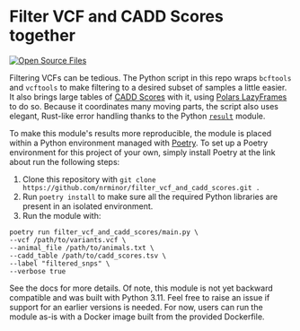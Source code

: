 # Filter VCF and CADD Scores together
[![Open Source Files](https://github.com/nrminor/filter_vcf_and_cadd_scores/actions/workflows/open-source-starter.yml/badge.svg)](https://github.com/nrminor/filter_vcf_and_cadd_scores/actions/workflows/open-source-starter.yml)

Filtering VCFs can be tedious. The Python script in this repo wraps `bcftools` and `vcftools` to make filtering to a desired subset of samples a little easier. It also brings large tables of [CADD Scores](https://cadd.gs.washington.edu/) with it, using [Polars LazyFrames](https://pola-rs.github.io/polars/py-polars/html/reference/lazyframe/index.html) to do so. Because it coordinates many moving parts, the script also uses elegant, Rust-like error handling thanks to the Python [`result`](https://pypi.org/project/result/) module.

To make this module's results more reproducible, the module is placed within a Python environment managed with [Poetry](https://python-poetry.org/). To set up a Poetry environment for this project of your own, simply install Poetry at the link about run the following steps:
1. Clone this repository with `git clone https://github.com/nrminor/filter_vcf_and_cadd_scores.git .`
2. Run `poetry install` to make sure all the required Python libraries are present in an isolated environment.
3. Run the module with:
```
poetry run filter_vcf_and_cadd_scores/main.py \
--vcf /path/to/variants.vcf \
--animal_file /path/to/animals.txt \
--cadd_table /path/to/cadd_scores.tsv \
--label "filtered_snps" \
--verbose true
```

See the docs for more details. Of note, this module is not yet backward compatible and was built with Python 3.11. Feel free to raise an issue if support for an earlier versions is needed. For now, users can run the module as-is with a Docker image built from the provided Dockerfile.
